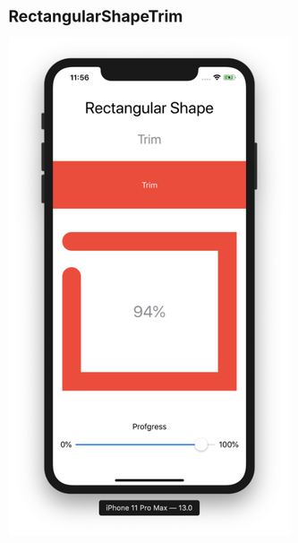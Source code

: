 # RectangularShapeTrim

![alt_text](https://github.com/ram4ik/RectangularShapeTrim/blob/master/RectangularShapeTrim/Assets.xcassets/scr.imageset/Screenshot%202019-10-01%20at%2011.56.47.png)
